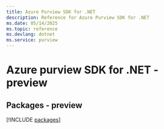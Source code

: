 ```yaml
---
title: Azure Purview SDK for .NET
description: Reference for Azure Purview SDK for .NET
ms.date: 05/14/2025
ms.topic: reference
ms.devlang: dotnet
ms.service: purview
---
```

# Azure purview SDK for .NET - preview
## Packages - preview
[!INCLUDE [packages](purview-index.md)]